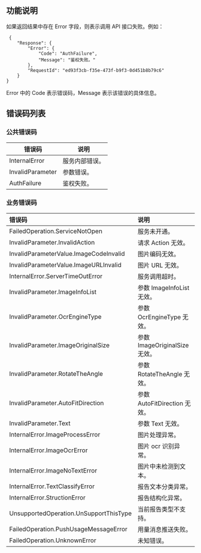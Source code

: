 ## 功能说明

如果返回结果中存在 Error 字段，则表示调用 API 接口失败。例如：

```
 {
    "Response": {
        "Error": { 
            "Code": "AuthFailure",
            "Message": "鉴权失败。"
        },
        "RequestId": "ed93f3cb-f35e-473f-b9f3-0d451b8b79c6"
    }
}
```

Error 中的 Code 表示错误码，Message 表示该错误的具体信息。

## 错误码列表

### 公共错误码

| 错误码           | 说明           |
| ---------------- | -------------- |
| InternalError    | 服务内部错误。 |
| InvalidParameter | 参数错误。     |
| AuthFailure      | 鉴权失败。     |



### 业务错误码

| 错误码                                      | 说明                            |
| :------------------------------------------ | :------------------------------ |
| FailedOperation.ServiceNotOpen              | 服务未开通。                    |
| InvalidParameter.InvalidAction              | 请求 Action 无效。                |
| InvalidParameterValue.ImageCodeInvalid      | 图片编码无效。                  |
| InvalidParameterValue.ImageURLInvalid       | 图片 URL 无效。                   |
| InternalError.ServerTimeOutError            | 服务调用超时。                  |
| InvalidParameter.ImageInfoList              | 参数 ImageInfoList 无效。         |
| InvalidParameter.OcrEngineType              | 参数 OcrEngineType 无效。         |
| InvalidParameter.ImageOriginalSize          | 参数 ImageOriginalSize 无效。     |
| InvalidParameter.RotateTheAngle             | 参数 RotateTheAngle 无效。        |
| InvalidParameter.AutoFitDirection           | 参数 AutoFitDirection 无效。      |
| InvalidParameter.Text                       | 参数 Text 无效。                  |
| InternalError.ImageProcessError             | 图片处理异常。                  |
| InternalError.ImageOcrError                 | 图片 ocr 识别异常。               |
| InternalError.ImageNoTextError              | 图片中未检测到文本。            |
| InternalError.TextClassifyError             | 报告文本分类异常。              |
| InternalError.StructionError                | 报告结构化异常。                |
| UnsupportedOperation.UnSupportThisType      | 当前报告类型不支持。            |
| FailedOperation.PushUsageMessageError       | 用量消息推送失败。              |
| FailedOperation.UnknownError                | 未知错误。                      |
